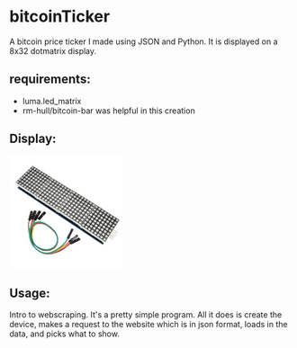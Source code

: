 # bitcoinTicker

A bitcoin price ticker I made using JSON and Python. It is displayed on a 8x32 dotmatrix display.

## requirements: 

* luma.led_matrix
* rm-hull/bitcoin-bar was helpful in this creation

## Display: 
<p>
  <a name="top" href="https://github.com/nolimitcarter/bitcoinTicker">
    <img height="200px" width="200px" src="pics/dotmatrix.jpg">
  </a>
</p>

## Usage: 

Intro to webscraping. It's a pretty simple program. All it does is create the device, makes a request to the website which is in json format, loads in the data, and picks what to show.
